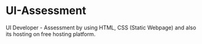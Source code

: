 # UI-Assessment
UI Developer - Assessment by using HTML, CSS (Static Webpage) and also its hosting on free hosting platform.
